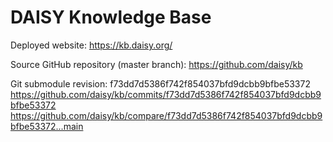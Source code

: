 # DAISY Knowledge Base

Deployed website:
https://kb.daisy.org/

Source GitHub repository (master branch):
https://github.com/daisy/kb

Git submodule revision:
f73dd7d5386f742f854037bfd9dcbb9bfbe53372
https://github.com/daisy/kb/commits/f73dd7d5386f742f854037bfd9dcbb9bfbe53372
https://github.com/daisy/kb/compare/f73dd7d5386f742f854037bfd9dcbb9bfbe53372...main
